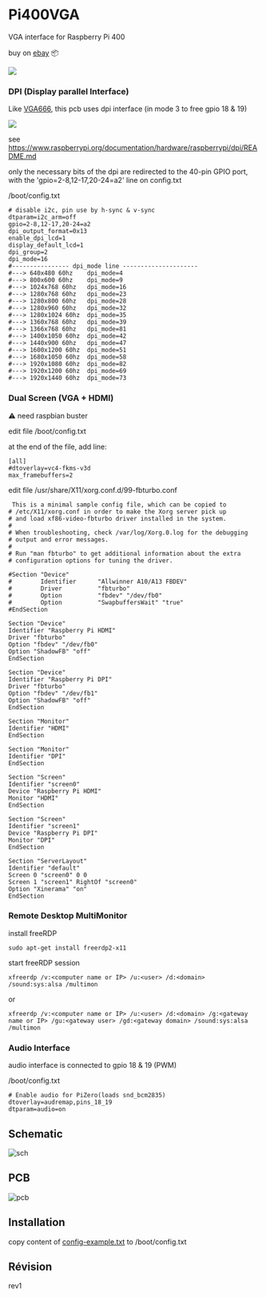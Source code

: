 # Pi400VGA
VGA interface for Raspberry Pi 400

buy on [ebay](https://www.ebay.fr/itm/) :package:

![](img/Pi400VGA.jpg)

### DPI (Display parallel Interface)
Like [VGA666](https://github.com/fenlogic/vga666), this pcb uses dpi interface (in mode 3 to free gpio 18 & 19)

![](img/dpi-packing.png)

see https://www.raspberrypi.org/documentation/hardware/raspberrypi/dpi/README.md

only the necessary bits of the dpi are redirected to the 40-pin GPIO port, with the 'gpio=2-8,12-17,20-24=a2' line on config.txt

/boot/config.txt
    
    # disable i2c, pin use by h-sync & v-sync
    dtparam=i2c_arm=off
    gpio=2-8,12-17,20-24=a2
    dpi_output_format=0x13
    enable_dpi_lcd=1
    display_default_lcd=1
    dpi_group=2
    dpi_mode=16
    #---------------- dpi_mode line ---------------------
    #---> 640x480 60hz    dpi_mode=4
    #---> 800x600 60hz    dpi_mode=9
    #---> 1024x768 60hz   dpi_mode=16
    #---> 1280x768 60hz   dpi_mode=23
    #---> 1280x800 60hz   dpi_mode=28
    #---> 1280x960 60hz   dpi_mode=32
    #---> 1280x1024 60hz  dpi_mode=35
    #---> 1360x768 60hz   dpi_mode=39
    #---> 1366x768 60hz   dpi_mode=81
    #---> 1400x1050 60hz  dpi_mode=42
    #---> 1440x900 60hz   dpi_mode=47
    #---> 1600x1200 60hz  dpi_mode=51
    #---> 1680x1050 60hz  dpi_mode=58
    #---> 1920x1080 60hz  dpi_mode=82
    #---> 1920x1200 60hz  dpi_mode=69
    #---> 1920x1440 60hz  dpi_mode=73

### Dual Screen (VGA + HDMI)

:warning: need raspbian buster

edit file /boot/config.txt  

at the end of the file, add line:

    [all]
    #dtoverlay=vc4-fkms-v3d
    max_framebuffers=2


edit file /usr/share/X11/xorg.conf.d/99-fbturbo.conf

     This is a minimal sample config file, which can be copied to
    # /etc/X11/xorg.conf in order to make the Xorg server pick up
    # and load xf86-video-fbturbo driver installed in the system.    
    #
    # When troubleshooting, check /var/log/Xorg.0.log for the debugging
    # output and error messages.
    #
    # Run "man fbturbo" to get additional information about the extra
    # configuration options for tuning the driver.
    
    #Section "Device"
    #        Identifier      "Allwinner A10/A13 FBDEV"
    #        Driver          "fbturbo"
    #        Option          "fbdev" "/dev/fb0"
    #        Option          "SwapbuffersWait" "true"
    #EndSection
    
    Section "Device"
    Identifier "Raspberry Pi HDMI"
    Driver "fbturbo"
    Option "fbdev" "/dev/fb0"
    Option "ShadowFB" "off"
    EndSection
    
    Section "Device"
    Identifier "Raspberry Pi DPI"
    Driver "fbturbo"
    Option "fbdev" "/dev/fb1"
    Option "ShadowFB" "off"
    EndSection
    
    Section "Monitor"
    Identifier "HDMI"
    EndSection

    Section "Monitor"
    Identifier "DPI"
    EndSection
    
    Section "Screen"
    Identifier "screen0"
    Device "Raspberry Pi HDMI"
    Monitor "HDMI"
    EndSection
    
    Section "Screen"
    Identifier "screen1"
    Device "Raspberry Pi DPI"
    Monitor "DPI"
    EndSection
    
    Section "ServerLayout"
    Identifier "default"
    Screen 0 "screen0" 0 0
    Screen 1 "screen1" RightOf "screen0"
    Option "Xinerama" "on"
    EndSection

### Remote Desktop MultiMonitor
install freeRDP

    sudo apt-get install freerdp2-x11

start freeRDP session
    
    xfreerdp /v:<computer name or IP> /u:<user> /d:<domain> /sound:sys:alsa /multimon

or

    xfreerdp /v:<computer name or IP> /u:<user> /d:<domain> /g:<gateway name or IP> /gu:<gateway user> /gd:<gateway domain> /sound:sys:alsa /multimon

### Audio Interface
audio interface is connected to gpio 18 & 19 (PWM)

/boot/config.txt

    # Enable audio for PiZero(loads snd_bcm2835)
    dtoverlay=audremap,pins_18_19
    dtparam=audio=on


## Schematic
![sch](img/sch.PNG)

## PCB
![pcb](img/3D.PNG)

## Installation
copy content of [config-example.txt](overlays/config-example.txt?raw=true) to /boot/config.txt


## Révision
rev1
